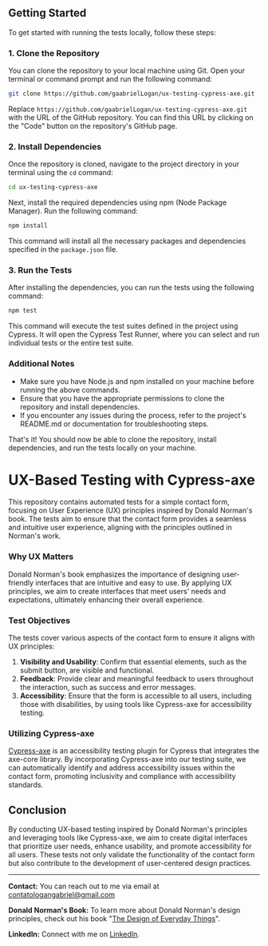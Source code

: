 
## Getting Started

To get started with running the tests locally, follow these steps:

### 1. Clone the Repository

You can clone the repository to your local machine using Git. Open your terminal or command prompt and run the following command:

```bash
git clone https://github.com/gaabrielLogan/ux-testing-cypress-axe.git
```

Replace `https://github.com/gaabrielLogan/ux-testing-cypress-axe.git` with the URL of the GitHub repository. You can find this URL by clicking on the "Code" button on the repository's GitHub page.

### 2. Install Dependencies

Once the repository is cloned, navigate to the project directory in your terminal using the `cd` command:

```bash
cd ux-testing-cypress-axe
```

Next, install the required dependencies using npm (Node Package Manager). Run the following command:

```bash
npm install
```

This command will install all the necessary packages and dependencies specified in the `package.json` file.

### 3. Run the Tests

After installing the dependencies, you can run the tests using the following command:

```bash
npm test
```

This command will execute the test suites defined in the project using Cypress. It will open the Cypress Test Runner, where you can select and run individual tests or the entire test suite.

### Additional Notes

- Make sure you have Node.js and npm installed on your machine before running the above commands.
- Ensure that you have the appropriate permissions to clone the repository and install dependencies.
- If you encounter any issues during the process, refer to the project's README.md or documentation for troubleshooting steps.

That's it! You should now be able to clone the repository, install dependencies, and run the tests locally on your machine.

# UX-Based Testing with Cypress-axe

This repository contains automated tests for a simple contact form, focusing on User Experience (UX) principles inspired by Donald Norman's book. The tests aim to ensure that the contact form provides a seamless and intuitive user experience, aligning with the principles outlined in Norman's work.

### Why UX Matters

Donald Norman's book emphasizes the importance of designing user-friendly interfaces that are intuitive and easy to use. By applying UX principles, we aim to create interfaces that meet users' needs and expectations, ultimately enhancing their overall experience.

### Test Objectives

The tests cover various aspects of the contact form to ensure it aligns with UX principles:

1. **Visibility and Usability**: Confirm that essential elements, such as the submit button, are visible and functional.
2. **Feedback**: Provide clear and meaningful feedback to users throughout the interaction, such as success and error messages.
3. **Accessibility**: Ensure that the form is accessible to all users, including those with disabilities, by using tools like Cypress-axe for accessibility testing.

### Utilizing Cypress-axe

[Cypress-axe](https://github.com/avanslaars/cypress-axe) is an accessibility testing plugin for Cypress that integrates the axe-core library. By incorporating Cypress-axe into our testing suite, we can automatically identify and address accessibility issues within the contact form, promoting inclusivity and compliance with accessibility standards.

## Conclusion

By conducting UX-based testing inspired by Donald Norman's principles and leveraging tools like Cypress-axe, we aim to create digital interfaces that prioritize user needs, enhance usability, and promote accessibility for all users. These tests not only validate the functionality of the contact form but also contribute to the development of user-centered design practices.

---

**Contact:** You can reach out to me via email at contatologangabriel@gmail.com

**Donald Norman's Book:** To learn more about Donald Norman's design principles, check out his book "[The Design of Everyday Things](https://www.amazon.com/Design-Everyday-Things-Revised-Expanded/dp/0465050654)".

**LinkedIn:** Connect with me on [LinkedIn](https://www.linkedin.com/in/gabriel-logan/).